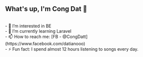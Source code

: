 ## What's up, I'm Cong Dat 👋
<br/>
- 👀 I’m interested in BE
<br/>
- 🌱 I’m currently learning Laravel
<br/>
- 📫 How to reach me: [FB - @CongDatt](https://www.facebook.com/datianooo)
<br/>
- ⚡ Fun fact: I spend almost 12 hours listening to songs every day.
